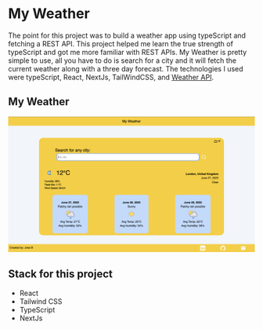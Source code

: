 # My Weather
The point for this project was to build a weather app using typeScript and fetching a REST API. This project 
helped me learn the true strength of typeScript and got me more familiar with REST APIs. My Weather is pretty simple to use, all you have to do is search for a city and it will fetch the current weather along with a three day forecast. The technologies I used were typeScript, React, NextJs, TailWindCSS, and [Weather API](https://www.weatherapi.com/). 

## My Weather
![My Portfolio](public/my-weather.png)

## Stack for this project
* React
* Tailwind CSS
* TypeScript
* NextJs
